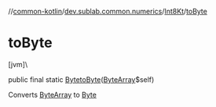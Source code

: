 //[common-kotlin](../../../index.md)/[dev.sublab.common.numerics](../index.md)/[Int8Kt](index.md)/[toByte](to-byte.md)

# toByte

[jvm]\

public final static [Byte](https://docs.oracle.com/javase/8/docs/api/java/lang/Byte.html)[toByte](to-byte.md)([ByteArray](https://kotlinlang.org/api/latest/jvm/stdlib/kotlin/-byte-array/index.html)$self)

Converts [ByteArray](https://kotlinlang.org/api/latest/jvm/stdlib/kotlin/-byte-array/index.html) to [Byte](https://kotlinlang.org/api/latest/jvm/stdlib/kotlin/-byte/index.html)
